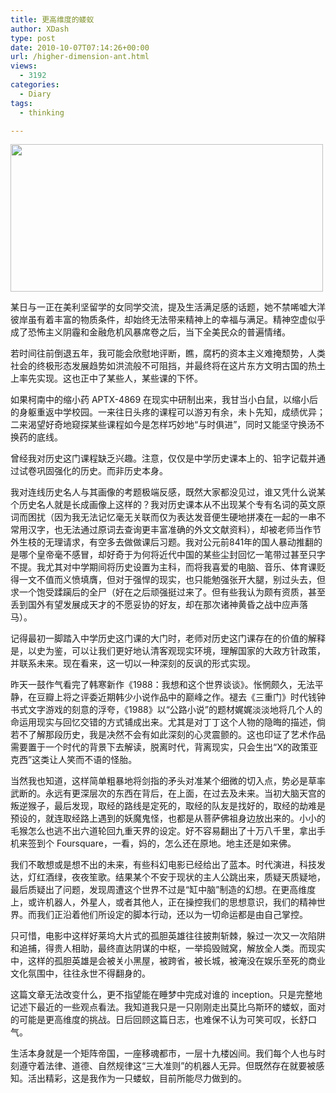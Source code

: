 ```yaml
---
title: 更高维度的蝼蚁
author: XDash
type: post
date: 2010-10-07T07:14:26+00:00
url: /higher-dimension-ant.html
views:
  - 3192
categories:
  - Diary
tags:
  - thinking

---
```

[<img loading="lazy" decoding="async" class="alignnone size-full wp-image-4587" title="5ds-infinite" src="http://www.fanbing.net/wp-content/uploads/2010/10/5ds-infinite.jpg" alt="" width="500" height="236" />][1]

某日与一正在美利坚留学的女同学交流，提及生活满足感的话题，她不禁唏嘘大洋彼岸虽有着丰富的物质条件，却始终无法带来精神上的幸福与满足。精神空虚似乎成了恐怖主义阴霾和金融危机风暴席卷之后，当下全美民众的普遍情绪。

若时间往前倒退五年，我可能会欣慰地评断，瞧，腐朽的资本主义难掩颓势，人类社会的终极形态发展趋势如洪流般不可阻挡，并最终将在这片东方文明古国的热土上率先实现。这也正中了某些人，某些课的下怀。

如果柯南中的缩小药 APTX-4869 在现实中研制出来，我甘当小白鼠，以缩小后的身躯重返中学校园。一来往日头疼的课程可以游刃有余，未卜先知，成绩优异；二来渴望好奇地窥探某些课程如今是怎样巧妙地“与时俱进”，同时又能坚守换汤不换药的底线。

<!--more-->曾经我对历史这门课程缺乏兴趣。注意，仅仅是中学历史课本上的、铅字记载并通过试卷巩固强化的历史。而非历史本身。

我对连线历史名人与其画像的考题极端反感，既然大家都没见过，谁又凭什么说某个历史名人就是长成画像上这样的？我对历史课本从不出现某个专有名词的英文原词而困扰（因为我无法记忆毫无关联而仅为表达发音便生硬地拼凑在一起的一串不常用汉字，也无法通过原词去查询更丰富准确的外文文献资料），却被老师当作节外生枝的无理请求，有空多去做做课后习题。我对公元前841年的国人暴动推翻的是哪个皇帝毫不感冒，却好奇于为何将近代中国的某些尘封回忆一笔带过甚至只字不提。我尤其对中学期间将历史设置为主科，而将我喜爱的电脑、音乐、体育课贬得一文不值而义愤填膺，但对于强悍的现实，也只能勉强张开大腿，别过头去，但求一个饱受蹂躏后的全尸（好在之后顽强挺过来了。但有些我认为颇有资质，甚至丢到国外有望发展成天才的不愿妥协的好友，却在那次诸神黄昏之战中应声落马）。

记得最初一脚踏入中学历史这门课的大门时，老师对历史这门课存在的价值的解释是，以史为鉴，可以让我们更好地认清客观现实环境，理解国家的大政方针政策，并联系未来。现在看来，这一切以一种深刻的反讽的形式实现。

昨天一鼓作气看完了韩寒新作《1988：我想和这个世界谈谈》。怅惘颇久，无法平静，在豆瓣上将之评委近期韩少小说作品中的巅峰之作。褪去《三重门》时代钱钟书式文字游戏的刻意的浮夸，《1988》以“公路小说”的题材娓娓淡淡地将几个人的命运用现实与回忆交错的方式铺成出来。尤其是对丁丁这个人物的隐晦的描述，倘若不了解那段历史，我是决然不会有如此深刻的心灵震颤的。这也印证了艺术作品需要置于一个时代的背景下去解读，脱离时代，背离现实，只会生出“X的政策亚克西”这类让人笑而不语的怪胎。

当然我也知道，这样简单粗暴地将剑指的矛头对准某个细微的切入点，势必是草率武断的。永远有更深层次的东西在背后，在上面，在过去及未来。当初大脑天宫的叛逆猴子，最后发现，取经的路线是定死的，取经的队友是找好的，取经的劫难是预设的，就连取经路上遇到的妖魔鬼怪，也都是从菩萨佛祖身边放出来的。小小的毛猴怎么也逃不出六道轮回九重天界的设定。好不容易翻出了十万八千里，拿出手机来签到个 Foursquare，一看，妈的，怎么还在原地。地主还是如来佛。

我们不敢想或是想不出的未来，有些科幻电影已经给出了蓝本。时代演进，科技发达，灯红酒绿，夜夜笙歌。结果某个不安于现状的主人公跳出来，质疑天质疑地，最后质疑出了问题，发现周遭这个世界不过是“缸中脑”制造的幻想。在更高维度上，或许机器人，外星人，或者其他人，正在操控我们的思想意识，我们的精神世界。而我们正沿着他们所设定的脚本行动，还以为一切命运都是由自己掌控。

只可惜，电影中这样好莱坞大片式的孤胆英雄往往披荆斩棘，躲过一次又一次陷阱和追捕，得贵人相助，最终直达阴谋的中枢，一举捣毁贼窝，解放全人类。而现实中，这样的孤胆英雄是会被关小黑屋，被跨省，被长城，被淹没在娱乐至死的商业文化氛围中，往往永世不得翻身的。

这篇文章无法改变什么，更不指望能在睡梦中完成对谁的 inception。只是完整地记述下最近的一些观点看法。我知道我只是一只刚刚走出莫比乌斯环的蝼蚁，面对的可能是更高维度的挑战。日后回顾这篇日志，也难保不认为可笑可叹，长舒口气。

生活本身就是一个矩阵帝国，一座移魂都市，一层十九楼凶间。我们每个人也与时刻遵守着法律、道德、自然规律这“三大准则”的机器人无异。但既然存在就要被感知。活出精彩，这是我作为一只蝼蚁，目前所能尽力做到的。

 [1]: http://www.fanbing.net/wp-content/uploads/2010/10/5ds-infinite.jpg